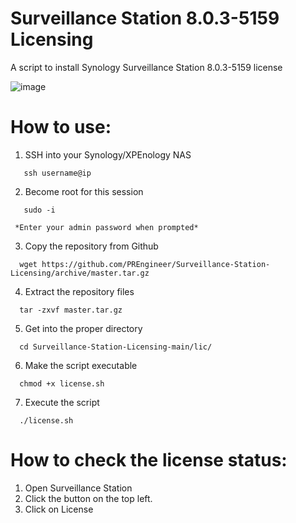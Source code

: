 # Surveillance Station 8.0.3-5159 Licensing
 A script to install Synology Surveillance Station 8.0.3-5159 license

![image](https://user-images.githubusercontent.com/6334069/204353368-7ae3057c-fc69-40ec-bf4a-589972169ee5.png)


# How to use:

1. SSH into your Synology/XPEnology NAS
````
   ssh username@ip
````
2. Become root for this session
````
   sudo -i
````
     *Enter your admin password when prompted*
   
3. Copy the repository from Github
````
  wget https://github.com/PREngineer/Surveillance-Station-Licensing/archive/master.tar.gz
````
4. Extract the repository files
````
  tar -zxvf master.tar.gz
````
5. Get into the proper directory
````
  cd Surveillance-Station-Licensing-main/lic/
````
6. Make the script executable
````
  chmod +x license.sh
````
7. Execute the script
````
  ./license.sh
````

# How to check the license status:

1. Open Surveillance Station
2. Click the button on the top left.
3. Click on License
